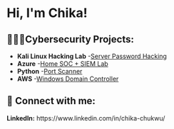 <h1>Hi, I'm Chika! </h1>

<h2>👨🏾‍💻Cybersecurity Projects: </h2>

- <b>Kali Linux Hacking Lab</b>
  -[Server Password Hacking](https://github.com/chikachukwu11/Kali-Linux-Hacking-Lab)
- <b>Azure</b>
  -[Home SOC + SIEM Lab](https://github.com/chikachukwu11/Home-SOC-Siem-Lab)
- <b>Python</b>
  -[Port Scanner](https://github.com/chikachukwu11/Port-Scanner)
- <b>AWS</b>
  -[Windows Domain Controller](https://github.com/chikachukwu11/AWS-Lab)

<h2> 📲 Connect with me:</h2>
<b>LinkedIn:</b> https://www.linkedin.com/in/chika-chukwu/

  
